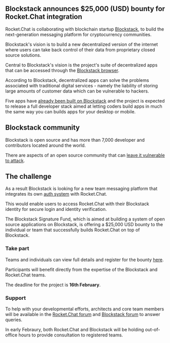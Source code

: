 ## Blockstack announces $25,000 (USD) bounty for Rocket.Chat integration

Rocket.Chat is collaborating with blockchain startup [Blockstack](https://blockstack.org), to build the next-generation messaging platform for cryptocurrency communities. 

Blockstack's vision is to build a new decentralized version of the internet where users can take back control of their data from proprietary closed source solutions. 

Central to Blockstack's vision is the project's suite of decentralized apps that can be accessed through the [Blockstack browser](https://blockstack.org/install).

According to Blockstack, decentralized apps can solve the problems associated with traditional digital services - namely the liability of storing large amounts of customer data which can be vulnerable to hackers. 

Five apps have [already been built on Blockstack](link) and the project is expected to release a full developer stack aimed at letting coders build apps in much the same way you can builds apps for your desktop or mobile.  

## Blockstack community

Blockstack is open source and has more than 7,000 developer and contributors located around the world. 

There are aspects of an open source community that can [leave it vulnerable to attack](link).

## The challenge

As a result Blockstack is looking for a new team messaging platform that integrates its own [auth system](http://blockstack.github.io/blockstack.js) with Rocket.Chat. 

This would enable users to access Rocket.Chat with their Blockstack identity for secure login and identity verification. 

The Blockstack Signature Fund, which is aimed at building a system of open source applications on Blockstack, is offering a $25,000 USD bounty to the individual or team that successfully builds Rocket.Chat on top of Blockstack. 

### Take part

Teams and individuals can view full details and register for the bounty [here](https://www.eventbrite.com/e/signature-bounties-community-messaging-app-registration-41319189809?aff=rocket). 

Participants will benefit directly from the expertise of the Blockstack and Rocket.Chat teams. 

The deadline for the project is **16th February**. 

### Support

To help with your developmental efforts, architects and core team members will be available in the [Rocket.Chat forum](https://forums.rocket.chat/t/blockstack-announces-usd-25-000-bounty-for-authentication-integration-in-rocket-chat/115) and [Blockstack forum](https://forum.blockstack.org) to answer queries. 

In early Febraury, both Rocket.Chat and Blockstack will be holding out-of-office hours to provide consultation to registered teams. 
